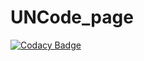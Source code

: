 # UNCode_page

[![Codacy Badge](https://api.codacy.com/project/badge/Grade/ee4128d4ee08403b9de186162f44161f)](https://app.codacy.com/gh/JuezUN/UNCode_page?utm_source=github.com&utm_medium=referral&utm_content=JuezUN/UNCode_page&utm_campaign=Badge_Grade)